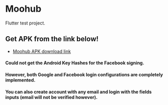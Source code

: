 # Moohub

Flutter test project.

## Get APK from the link below!

- [Moohub APK download link](https://drive.google.com/file/d/1mbEP-1mVSF5zK1dvS-AQPQvNbJcpNbfQ/view?usp=drive_link)

#### Could not get the Android Key Hashes for the Facebook signing.
#### However, both Google and Facebook login configurations are completely implemented.
#### You can also create account with any email and login with the fields inputs (email will not be verified however).
